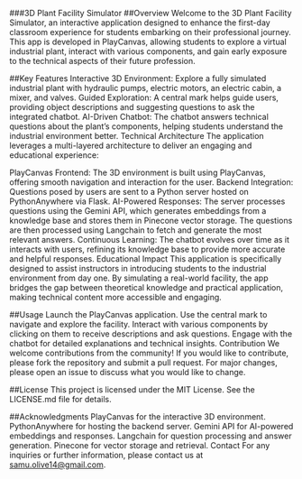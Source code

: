 ###3D Plant Facility Simulator
##Overview
Welcome to the 3D Plant Facility Simulator, an interactive application designed to enhance the first-day classroom experience for students embarking on their professional journey. This app is developed in PlayCanvas, allowing students to explore a virtual industrial plant, interact with various components, and gain early exposure to the technical aspects of their future profession.

##Key Features
Interactive 3D Environment: Explore a fully simulated industrial plant with hydraulic pumps, electric motors, an electric cabin, a mixer, and valves.
Guided Exploration: A central mark helps guide users, providing object descriptions and suggesting questions to ask the integrated chatbot.
AI-Driven Chatbot: The chatbot answers technical questions about the plant’s components, helping students understand the industrial environment better.
Technical Architecture
The application leverages a multi-layered architecture to deliver an engaging and educational experience:

PlayCanvas Frontend: The 3D environment is built using PlayCanvas, offering smooth navigation and interaction for the user.
Backend Integration: Questions posed by users are sent to a Python server hosted on PythonAnywhere via Flask.
AI-Powered Responses: The server processes questions using the Gemini API, which generates embeddings from a knowledge base and stores them in Pinecone vector storage. The questions are then processed using Langchain to fetch and generate the most relevant answers.
Continuous Learning: The chatbot evolves over time as it interacts with users, refining its knowledge base to provide more accurate and helpful responses.
Educational Impact
This application is specifically designed to assist instructors in introducing students to the industrial environment from day one. By simulating a real-world facility, the app bridges the gap between theoretical knowledge and practical application, making technical content more accessible and engaging.

##Usage
Launch the PlayCanvas application.
Use the central mark to navigate and explore the facility.
Interact with various components by clicking on them to receive descriptions and ask questions.
Engage with the chatbot for detailed explanations and technical insights.
Contribution
We welcome contributions from the community! If you would like to contribute, please fork the repository and submit a pull request. For major changes, please open an issue to discuss what you would like to change.

##License
This project is licensed under the MIT License. See the LICENSE.md file for details.

##Acknowledgments
PlayCanvas for the interactive 3D environment.
PythonAnywhere for hosting the backend server.
Gemini API for AI-powered embeddings and responses.
Langchain for question processing and answer generation.
Pinecone for vector storage and retrieval.
Contact
For any inquiries or further information, please contact us at samu.olive14@gmail.com.

